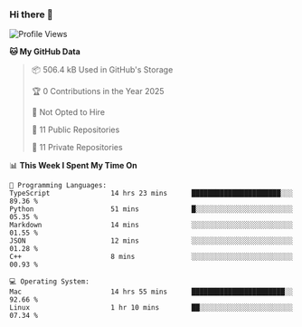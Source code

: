 ### Hi there 👋

<!--
**huayuan4396/huayuan4396** is a ✨ _special_ ✨ repository because its `README.md` (this file) appears on your GitHub profile.

Here are some ideas to get you started:

- 🔭 I’m currently working on ...
- 🌱 I’m currently learning ...
- 👯 I’m looking to collaborate on ...
- 🤔 I’m looking for help with ...
- 💬 Ask me about ...
- 📫 How to reach me: ...
- 😄 Pronouns: ...
- ⚡ Fun fact: ...
-->

<!--START_SECTION:waka-->
![Profile Views](http://img.shields.io/badge/Profile%20Views-1-blue)

**🐱 My GitHub Data** 

> 📦 506.4 kB Used in GitHub's Storage 
 > 
> 🏆 0 Contributions in the Year 2025
 > 
> 🚫 Not Opted to Hire
 > 
> 📜 11 Public Repositories 
 > 
> 🔑 11 Private Repositories 
 > 
📊 **This Week I Spent My Time On** 

```text
💬 Programming Languages: 
TypeScript               14 hrs 23 mins      ██████████████████████░░░   89.36 % 
Python                   51 mins             █░░░░░░░░░░░░░░░░░░░░░░░░   05.35 % 
Markdown                 14 mins             ░░░░░░░░░░░░░░░░░░░░░░░░░   01.55 % 
JSON                     12 mins             ░░░░░░░░░░░░░░░░░░░░░░░░░   01.28 % 
C++                      8 mins              ░░░░░░░░░░░░░░░░░░░░░░░░░   00.93 % 

💻 Operating System: 
Mac                      14 hrs 55 mins      ███████████████████████░░   92.66 % 
Linux                    1 hr 10 mins        ██░░░░░░░░░░░░░░░░░░░░░░░   07.34 % 
```


<!--END_SECTION:waka-->
